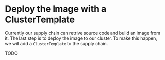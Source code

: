 # Deploy the Image with a ClusterTemplate

Currently our supply chain can retrive source code and build an image from it. The last step is to deploy the image
to our cluster. To make this happen, we will add a `ClusterTemplate` to the supply chain.

TODO
